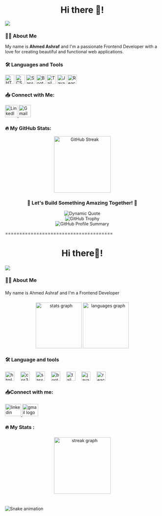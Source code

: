<h1 align="center">Hi there 👋!</h1>

<div align="left">
  <img src="https://visitor-badge.laobi.icu/badge?page_id=AhmedAshraf2288.AhmedAshraf2288&left_color=mediumaquamarine&right_color=darkorange&left_text=Profile%20View" />
</div>

###

<h3 align="left">👩‍💻 About Me</h3>
<p align="left">My name is <strong>Ahmed Ashraf</strong> and I'm a passionate Frontend Developer with a love for creating beautiful and functional web applications.</p>

###

<h3 align="left">🛠 Languages and Tools</h3>
<div align="left">
  <img src="https://cdn.jsdelivr.net/gh/devicons/devicon/icons/html5/html5-original.svg" height="30" alt="HTML5" />
  <img src="https://cdn.jsdelivr.net/gh/devicons/devicon/icons/css3/css3-original.svg" height="30" alt="CSS3" />
  <img src="https://cdn.jsdelivr.net/gh/devicons/devicon/icons/sass/sass-original.svg" height="30" alt="Sass" />
  <img src="https://cdn.jsdelivr.net/gh/devicons/devicon/icons/bootstrap/bootstrap-original.svg" height="30" alt="Bootstrap" />
  <img src="https://cdn.jsdelivr.net/gh/devicons/devicon/icons/tailwindcss/tailwindcss-original-wordmark.svg" height="30" alt="Tailwind CSS" />
  <img src="https://cdn.jsdelivr.net/gh/devicons/devicon/icons/javascript/javascript-original.svg" height="30" alt="JavaScript" />
  <img src="https://cdn.jsdelivr.net/gh/devicons/devicon/icons/react/react-original.svg" height="30" alt="React" />
</div>

###

<h3 align="left">📥 Connect with Me:</h3>
<div align="left">
  <a href="https://www.linkedin.com/in/ahmed-ashraf-849bbb1b9" target="_blank">
    <img src="https://img.icons8.com/color/48/000000/linkedin.png" width="40" height="40" alt="LinkedIn" />
  </a>
  <a href="mailto:ahmed.ashraf14955@gmail.com" target="_blank">
    <img src="https://img.icons8.com/color/48/000000/gmail.png" width="40" height="40" alt="Gmail" />
  </a>
</div>

###

<h3 align="left">🔥 My GitHub Stats:</h3>
<div align="center">
  <img src="https://streak-stats.demolab.com?user=AhmedAshraf2288&locale=en&mode=daily&theme=vision-friendly-dark&hide_border=false&border_radius=5&order=3" height="185" alt="GitHub Streak" />
</div>

###

<h3 align="center">🌟 Let's Build Something Amazing Together! 🌟</h3>


<!-- Dynamic Quote -->
<div align="center">
  <img src="https://quotes-github-readme.vercel.app/api?type=horizontal&theme=radical" alt="Dynamic Quote" />
</div>



<!-- GitHub Trophy -->
<div align="center">
  <img src="https://github-profile-trophy.vercel.app/?username=AhmedAshraf2288&theme=radical" alt="GitHub Trophy" />
</div>

<!-- GitHub Profile Summary -->
<div align="center">
  <img src="https://github-profile-summary-cards.vercel.app/api/cards/profile-details?username=AhmedAshraf2288&theme=radical" alt="GitHub Profile Summary" />
</div>








======================================
<h1 align="center">Hi there👋!</h1>

###

<div align="left">
  <img src="https://visitor-badge.laobi.icu/badge?page_id=AhmedAshraf2288.AhmedAshraf2288&left_color=mediumaquamarine&right_color=darkorange&left_text=Profile%20View"  />
</div>

###

<h3 align="left">👩‍💻  About Me</h3>

###

<p align="left">My name is Ahmed Ashraf and I'm a Frontend Developer</p>

###

<div align="center">
  <img src="https://github-readme-stats.vercel.app/api?username=AhmedAshraf2288&hide_title=false&hide_rank=false&show_icons=true&include_all_commits=true&count_private=true&disable_animations=false&theme=nightowl&locale=en&hide_border=false" height="150" alt="stats graph"  />
  <img src="https://github-readme-stats.vercel.app/api/top-langs?username=AhmedAshraf2288&locale=en&hide_title=false&layout=compact&card_width=320&langs_count=5&theme=blueberry&hide_border=false" height="150" alt="languages graph"  />
</div>

###

<h3 align="left">🛠 Language and tools</h3>

###

<div align="left">
  <img src="https://cdn.jsdelivr.net/gh/devicons/devicon/icons/html5/html5-original.svg" height="30" alt="html5 logo"  />
  <img width="12" />
  <img src="https://cdn.jsdelivr.net/gh/devicons/devicon/icons/css3/css3-original.svg" height="30" alt="css3 logo"  />
  <img width="12" />
  <img src="https://cdn.jsdelivr.net/gh/devicons/devicon/icons/sass/sass-original.svg" height="30" alt="sass logo"  />
  <img width="12" />
  <img src="https://cdn.jsdelivr.net/gh/devicons/devicon/icons/bootstrap/bootstrap-original.svg" height="30" alt="bootstrap logo"  />
  <img width="12" />
  <img src="https://cdn.jsdelivr.net/gh/devicons/devicon/icons/tailwindcss/tailwindcss-original-wordmark.svg" height="30" alt="tailwindcss logo"  />
  <img width="12" />
  <img src="https://cdn.jsdelivr.net/gh/devicons/devicon/icons/javascript/javascript-original.svg" height="30" alt="javascript logo"  />
  <img width="12" />
  <img src="https://cdn.jsdelivr.net/gh/devicons/devicon/icons/react/react-original.svg" height="30" alt="react logo"  />
</div>

###

<h3 align="left">📥Connect with me:</h3>

###

<div align="left">
  <a href="www.linkedin.com/in/ahmed-ashraf-849bbb1b9" target="_blank">
    <img src="https://raw.githubusercontent.com/maurodesouza/profile-readme-generator/master/src/assets/icons/social/linkedin/default.svg" width="52" height="40" alt="linkedin logo"  />
  </a>
  <a href="ahmed.ashraf14955@gmail.com" target="_blank">
    <img src="https://raw.githubusercontent.com/maurodesouza/profile-readme-generator/master/src/assets/icons/social/gmail/default.svg" width="52" height="40" alt="gmail logo"  />
  </a>
</div>

###

<h3 align="left">🔥   My Stats :</h3>

###

<div align="center">
  <img src="https://streak-stats.demolab.com?user=AhmedAshraf2288&locale=en&mode=daily&theme=vision-friendly-dark&hide_border=false&border_radius=5&order=3" height="185" alt="streak graph"  />
</div>

###

<br clear="both">

<img src="https://raw.githubusercontent.com/AhmedAshraf2288/AhmedAshraf2288/.github/workflows/snake.yml" alt="Snake animation" />

###
